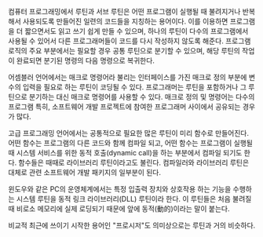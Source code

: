 컴퓨터 프로그래밍에서 루틴과 서브 루틴은 어떤 프로그램이 실행될 때 불려지거나 반복해서 사용되도록 만들어진 일련의 코드들을 지칭하는 용어이다. 이를 이용하면 프로그램을 더 짧으면서도 읽고 쓰기 쉽게 만들 수 있으며, 하나의 루틴이 다수의 프로그램에서 사용될 수 있어서 다른 프로그래머들이 코드를 다시 작성하지 않도록 해준다. 프로그램 로직의 주요 부분에서는 필요할 경우 공통 루틴으로 분기할 수 있으며, 해당 루틴의 작업이 완료되면 분기된 명령의 다음 명령으로 복귀한다.

어셈블러 언어에서는 매크로 명령어라 불리는 인터페이스를 가진 매크로 정의 부분에 변수의 입력을 필요로 하는 루틴이 코딩될 수 있다. 프로그래머는 루틴을 포함하거나 그 루틴으로 분기하는 대신 매크로 명령어를 사용할 수 있다. 매크로 정의 및 명령어는 다수의 프로그램 특히, 소프트웨어 개발 프로젝트에 참여한 프로그래머 사이에서 공유되는 경우가 많다.

고급 프로그래밍 언어에서는 공통적으로 필요한 많은 루틴이 미리 함수로 만들어진다. 어떤 함수는 프로그램의 다른 코드와 함께 컴파일 되고, 어떤 함수는 프로그램이 실행될 때 시스템 서비스를 위한 동적 호출(dynamic call)을 하는 부분에서 컴파일 되기도 한다. 함수들은 때때로 라이브러리 루틴이라고도 불린다. 컴파일러와 라이브러리 루틴은 대체로 관련 소프트웨어 개발 패키지의 일부분이 된다.

윈도우와 같은 PC의 운영체계에서는 특정 입출력 장치와 상호작용 하는 기능을 수행하는 시스템 루틴을 동적 링크 라이브러리(DLL) 루틴이라 한다. 이 루틴들은 처음 불려질 때 비로소 메모리에 실제 로딩되기 때문에 앞에 동적(動的)이라는 말이 붙는다.

비교적 최근에 쓰이기 시작한 용어인 "프로시저"도 의미상으로는 루틴과 거의 비슷하다.